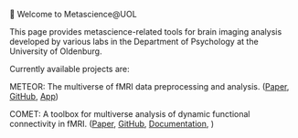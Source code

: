 🧠 Welcome to Metascience@UOL

This page provides metascience-related tools for brain imaging analysis developed by various labs in the Department of Psychology at the University of Oldenburg.

Currently available projects are: 

METEOR: The multiverse of fMRI data preprocessing and analysis. ([Paper](https://www.sciencedirect.com/science/article/pii/S0149763424003154),  [GitHub](https://github.com/kristantodan12/METEOR), [App](https://www.apps.meta-rep.lmu.de/METEOR/))

COMET: A toolbox for multiverse analysis of dynamic functional connectivity in fMRI. ([Paper](https://www.biorxiv.org/content/10.1101/2024.01.21.576546v1), [GitHub](https://github.com/mibur1/comet), [Documentation](https://comet-toolbox.readthedocs.io/en/latest), )

<!--

**Here are some ideas to get you started:**

🙋‍♀️ A short introduction - what is your organization all about?
🌈 Contribution guidelines - how can the community get involved?
👩‍💻 Useful resources - where can the community find your docs? Is there anything else the community should know?
🍿 Fun facts - what does your team eat for breakfast?
🧙 Remember, you can do mighty things with the power of [Markdown](https://docs.github.com/github/writing-on-github/getting-started-with-writing-and-formatting-on-github/basic-writing-and-formatting-syntax)
-->
